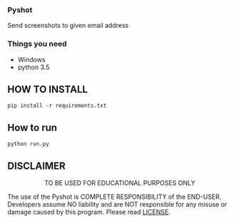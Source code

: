 ### Pyshot
Send screenshots to given email address

### Things you need
* Windows
* python 3.5


## HOW TO INSTALL
```
pip install -r requirements.txt
```


## How to run
```
python run.py
```

## DISCLAIMER
<p align="center">
  TO BE USED FOR EDUCATIONAL PURPOSES ONLY
</p>

The use of the Pyshot is COMPLETE RESPONSIBILITY of the END-USER. Developers assume NO liability and are NOT responsible for any misuse or damage caused by this program. Please read [LICENSE](LICENSE.md).

